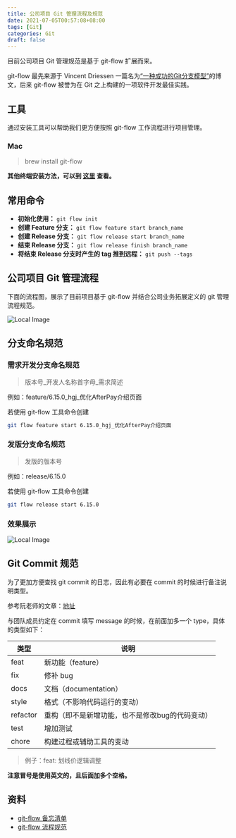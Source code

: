 ```yaml
---
title: 公司项目 Git 管理流程及规范
date: 2021-07-05T00:57:08+08:00
tags: [Git]
categories: Git
draft: false
---
```


目前公司项目 Git 管理规范是基于 git-flow 扩展而来。

git-flow 最先来源于 Vincent Driessen 一篇名为[“一种成功的Git分支模型”](https://nvie.com/posts/a-successful-git-branching-model/)的博文，后来 git-flow 被誉为在 Git 之上构建的一项软件开发最佳实践。

## 工具

通过安装工具可以帮助我们更方便按照 git-flow 工作流程进行项目管理。

### Mac

> brew install git-flow

**其他终端安装方法，可以到 [这里](https://github.com/nvie/gitflow/wiki/Installation) 查看。**

## 常用命令

* **初始化使用：** ``git flow init``
* **创建 Feature 分支：** ``git flow feature start branch_name``
* **创建 Release 分支：** ``git flow release start branch_name``
* **结束 Release 分支：** ``git flow release finish branch_name``
* **将结束 Release 分支时产生的 tag 推到远程：** ``git push --tags``

## 公司项目 Git 管理流程

下面的流程图，展示了目前项目基于 git-flow 并结合公司业务拓展定义的 git 管理流程规范。

![Local Image](/images/2021/07/company-project-git-01.png)

## 分支命名规范

### 需求开发分支命名规范

> 版本号_开发人名称首字母_需求简述

例如：feature/6.15.0_hgj_优化AfterPay介绍页面

若使用 git-flow 工具命令创建 

```bash
git flow feature start 6.15.0_hgj_优化AfterPay介绍页面
```

### 发版分支命名规范

> 发版的版本号

例如：release/6.15.0

若使用 git-flow 工具命令创建 

```bash
git flow release start 6.15.0
```
### 效果展示

![Local Image](/images/2021/07/company-project-git-02.png)

## Git Commit 规范

为了更加方便查找 git commit 的日志，因此有必要在 commit 的时候进行备注说明类型。

参考阮老师的文章：[地址](https://www.ruanyifeng.com/blog/2016/01/commit_message_change_log.html)

与团队成员约定在 commit 填写 message 的时候，在前面加多一个 type，具体的类型如下：


类型 | 说明
---|---
feat | 新功能（feature）
fix | 修补 bug
docs | 文档（documentation）
style | 格式（不影响代码运行的变动）
refactor | 重构（即不是新增功能，也不是修改bug的代码变动）
test | 增加测试
chore | 构建过程或辅助工具的变动

> 例子：feat: 划线价逻辑调整 

**注意冒号是使用英文的，且后面加多个空格。**

## 资料

* [git-flow 备忘清单](http://danielkummer.github.io/git-flow-cheatsheet/index.zh_CN.html)
* [git-flow 流程规范](https://www.zybuluo.com/Roy270490837/note/835720)


